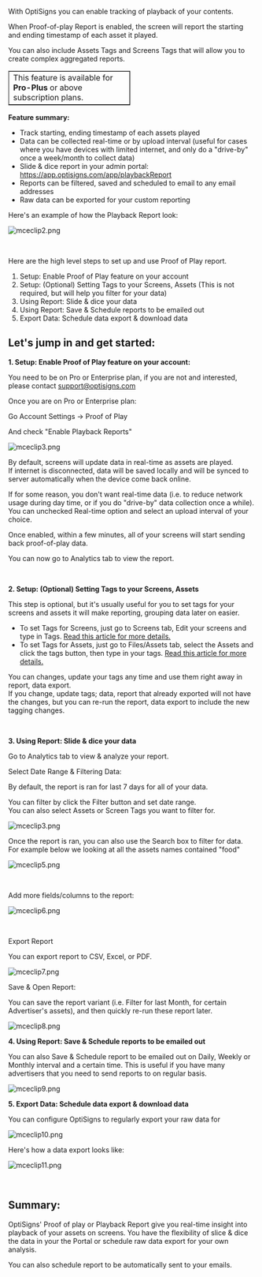 <p>With OptiSigns you can enable tracking of playback of your contents.</p>
<p>When Proof-of-play Report is enabled, the screen will report the starting and ending timestamp of each asset it played.</p>
<p>You can also include Assets Tags and Screens Tags that will allow you to create complex aggregated reports.</p>
<table style="border-collapse: collapse; width: 49.2839%;" border="1">
<tbody>
<tr>
<td style="width: 100%;">This feature is available for <strong>Pro-Plus</strong> or above subscription plans. </td>
</tr>
</tbody>
</table>
<p><strong>Feature summary:</strong></p>
<ul>
<li>Track starting, ending timestamp of each assets played</li>
<li>Data can be collected real-time or by upload interval (useful for cases where you have devices with limited internet, and only do a "drive-by" once a week/month to collect data)</li>
<li>Slide &amp; dice report in your admin portal: <a href="https://app.optisigns.com/app/playbackReport">https://app.optisigns.com/app/playbackReport</a>
</li>
<li>Reports can be filtered, saved and scheduled to email to any email addresses </li>
<li>Raw data can be exported for your custom reporting</li>
</ul>
<p>Here's an example of how the Playback Report look:</p>
<p><img src="https://support.optisigns.com/hc/article_attachments/360097337234" alt="mceclip2.png"></p>
<p> </p>
<p>Here are the high level steps to set up and use Proof of Play report.</p>
<ol>
<li>Setup: Enable Proof of Play feature on your account</li>
<li>Setup: (Optional) Setting Tags to your Screens, Assets (This is not required, but will help you filter for your data)</li>
<li>Using Report: Slide &amp; dice your data</li>
<li>Using Report: Save &amp; Schedule reports to be emailed out</li>
<li>Export Data: Schedule data export &amp; download data</li>
</ol>
<h2 id="h_01J8VBT0HN6HJ4RGGVS3K81R0J"><strong>Let's jump in and get started:</strong></h2>
<p><strong>1. Setup: Enable Proof of Play feature on your account:</strong></p>
<p>You need to be on Pro or Enterprise plan, if you are not and interested, please contact <a href="mailto:support@optisigns.com">support@optisigns.com</a></p>
<p>Once you are on Pro or Enterprise plan:</p>
<p>Go Account Settings -&gt; Proof of Play</p>
<p>And check "Enable Playback Reports"</p>
<p><img src="https://support.optisigns.com/hc/article_attachments/360099191493" alt="mceclip3.png"></p>
<p>By default, screens will update data in real-time as assets are played.<br>If internet is disconnected, data will be saved locally and will be synced to server automatically when the device come back online.</p>
<p>If for some reason, you don't want real-time data (i.e. to reduce network usage during day time, or if you do "drive-by" data collection once a while). You can unchecked Real-time option and select an upload interval of your choice.</p>
<p>Once enabled, within a few minutes, all of your screens will start sending back proof-of-play data.</p>
<p>You can now go to Analytics tab to view the report.</p>
<p> </p>
<p><strong>2. Setup: (Optional) Setting Tags to your Screens, Assets</strong></p>
<p>This step is optional, but it's usually useful for you to set tags for your screens and assets it will make reporting, grouping data later on easier.</p>
<ul>
<li>To set Tags for Screens, just go to Screens tab, Edit your screens and type in Tags. <a href="https://support.optisigns.com/hc/en-us/articles/360051746974" target="_self">Read this article for more details.</a>
</li>
<li>To set Tags for Assets, just go to Files/Assets tab, select the Assets and click the tags button, then type in your tags. <a href="https://support.optisigns.com/hc/en-us/articles/360056397634" target="_self">Read this article for more details.</a>
</li>
</ul>
<p>You can changes, update your tags any time and use them right away in report, data export.<br>If you change, update tags; data, report that already exported will not have the changes, but you can re-run the report, data export to include the new tagging changes.</p>
<p> </p>
<p><strong>3. Using Report: Slide &amp; dice your data</strong></p>
<p>Go to Analytics tab to view &amp; analyze your report.</p>
<p><span class="wysiwyg-underline">Select Date Range &amp; Filtering Data:</span></p>
<p>By default, the report is ran for last 7 days for all of your data.</p>
<p>You can filter by click the Filter button and set date range.<br>You can also select Assets or Screen Tags you want to filter for.</p>
<p><img src="https://support.optisigns.com/hc/article_attachments/360097338574" alt="mceclip3.png"></p>
<p>Once the report is ran, you can also use the Search box to filter for data.<br>For example below we looking at all the assets names contained "food"</p>
<p><img src="https://support.optisigns.com/hc/article_attachments/360097340034" alt="mceclip5.png"></p>
<p> </p>
<p>Add more fields/columns to the report:</p>
<p><img src="https://support.optisigns.com/hc/article_attachments/360099645633" alt="mceclip6.png"> </p>
<p> </p>
<p><span class="wysiwyg-underline">Export Report</span></p>
<p>You can export report to CSV, Excel, or PDF.</p>
<p><img src="https://support.optisigns.com/hc/article_attachments/360099645673" alt="mceclip7.png"></p>
<p><span class="wysiwyg-underline">Save &amp; Open Report:</span></p>
<p>You can save the report variant (i.e. Filter for last Month, for certain Advertiser's assets), and then quickly re-run these report later.</p>
<p><img src="https://support.optisigns.com/hc/article_attachments/360097340474" alt="mceclip8.png"></p>
<p><strong>4. Using Report: Save &amp; Schedule reports to be emailed out</strong></p>
<p>You can also Save &amp; Schedule report to be emailed out on Daily, Weekly or Monthly interval and a certain time. This is useful if you have many advertisers that you need to send reports to on regular basis.</p>
<p><img src="https://support.optisigns.com/hc/article_attachments/360097340614" alt="mceclip9.png"></p>
<p><strong>5. Export Data: Schedule data export &amp; download data</strong></p>
<p>You can configure OptiSigns to regularly export your raw data for </p>
<p><img src="https://support.optisigns.com/hc/article_attachments/360099208133" alt="mceclip10.png"></p>
<p>Here's how a data export looks like:</p>
<p><img src="https://support.optisigns.com/hc/article_attachments/360096894574" alt="mceclip11.png"></p>
<p> </p>
<h2 id="h_01J8VBT0HNA0B84KPVGQ4AZ62E"><strong>Summary:</strong></h2>
<p>OptiSigns' Proof of play or Playback Report give you real-time insight into playback of your assets on screens. You have the flexibility of slice &amp; dice the data in your the Portal or schedule raw data export for your own analysis.</p>
<p>You can also schedule report to be automatically sent to your emails.  </p>
<p> </p>
<p> </p>
<p> </p>